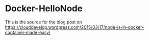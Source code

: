 # Docker-HelloNode
This is the source for the blog post on<br/>
https://clouddevelop.wordpress.com/2015/03/17/node-js-in-docker-container-made-easy/
